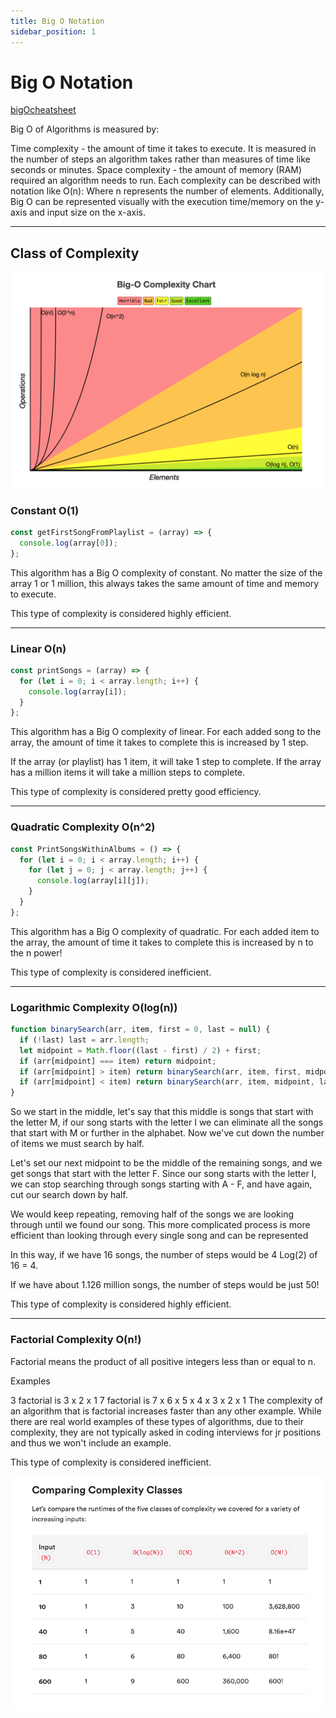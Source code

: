 ```yaml
---
title: Big O Notation
sidebar_position: 1
---
```


# Big O Notation

[bigOcheatsheet](https://www.bigocheatsheet.com/)

Big O of Algorithms is measured by:

Time complexity - the amount of time it takes to execute. It is measured in the number of steps an algorithm takes rather than measures of time like seconds or minutes.
Space complexity - the amount of memory (RAM) required an algorithm needs to run.
Each complexity can be described with notation like O(n): Where n represents the number of elements.
Additionally, Big O can be represented visually with the execution time/memory on the y-axis and input size on the x-axis.

---

## Class of Complexity

![BigOChart](./images/BigOChart.png)

### Constant O(1)

```js
const getFirstSongFromPlaylist = (array) => {
  console.log(array[0]);
};
```

This algorithm has a Big O complexity of constant. No matter the size of the array 1 or 1 million, this always takes the same amount of time and memory to execute.

This type of complexity is considered highly efficient.

---

### Linear O(n)

```js
const printSongs = (array) => {
  for (let i = 0; i < array.length; i++) {
    console.log(array[i]);
  }
};
```

This algorithm has a Big O complexity of linear. For each added song to the array, the amount of time it takes to complete this is increased by 1 step.

If the array (or playlist) has 1 item, it will take 1 step to complete. If the array has a million items it will take a million steps to complete.

This type of complexity is considered pretty good efficiency.

---

### Quadratic Complexity O(n^2)

```js
const PrintSongsWithinAlbums = () => {
  for (let i = 0; i < array.length; i++) {
    for (let j = 0; j < array.length; j++) {
      console.log(array[i][j]);
    }
  }
};
```

This algorithm has a Big O complexity of quadratic. For each added item to the array, the amount of time it takes to complete this is increased by n to the n power!

This type of complexity is considered inefficient.

---

### Logarithmic Complexity O(log(n))

```js
function binarySearch(arr, item, first = 0, last = null) {
  if (!last) last = arr.length;
  let midpoint = Math.floor((last - first) / 2) + first;
  if (arr[midpoint] === item) return midpoint;
  if (arr[midpoint] > item) return binarySearch(arr, item, first, midpoint);
  if (arr[midpoint] < item) return binarySearch(arr, item, midpoint, last);
}
```

So we start in the middle, let's say that this middle is songs that start with the letter M, if our song starts with the letter I we can eliminate all the songs that start with M or further in the alphabet. Now we've cut down the number of items we must search by half.

Let's set our next midpoint to be the middle of the remaining songs, and we get songs that start with the letter F. Since our song starts with the letter I, we can stop searching through songs starting with A - F, and have again, cut our search down by half.

We would keep repeating, removing half of the songs we are looking through until we found our song. This more complicated process is more efficient than looking through every single song and can be represented

In this way, if we have 16 songs, the number of steps would be 4 Log(2) of 16 = 4.

If we have about 1.126 million songs, the number of steps would be just 50!

This type of complexity is considered highly efficient.

---

### Factorial Complexity O(n!)

Factorial means the product of all positive integers less than or equal to n.

Examples

3 factorial is 3 x 2 x 1
7 factorial is 7 x 6 x 5 x 4 x 3 x 2 x 1
The complexity of an algorithm that is factorial increases faster than any other example. While there are real world examples of these types of algorithms, due to their complexity, they are not typically asked in coding interviews for jr positions and thus we won't include an example.

This type of complexity is considered inefficient.

![Comparing](./images/CExCK8P.png)
